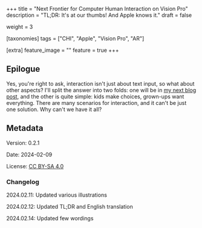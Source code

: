 +++
title = "Next Frontier for Computer Human Interaction on Vision Pro"
description = "TL;DR: It's at our thumbs! And Apple knows it."
draft = false

weight = 3

[taxonomies]
tags = ["CHI", "Apple", "Vision Pro", "AR"]

[extra]
feature_image = ""
feature = true
+++

## Epilogue

Yes, you're right to ask, interaction isn't just about text input, so what about other aspects? I'll split the answer
into two folds: one will be in [my next blog post](@/blog/AR-CHI-Patent/index.en.md), and the other is quite simple: kids make choices, grown-ups
want everything. There are many scenarios for interaction, and it can't be just one solution. Why can't we have it all?

## Metadata

Version: 0.2.1

Date: 2024-02-09

License: [CC BY-SA 4.0](https://creativecommons.org/licenses/by-sa/4.0/)

### Changelog

2024.02.11: Updated various illustrations

2024.02.12: Updated TL;DR and English translation

2024.02.14: Updated few wordings